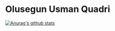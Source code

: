 # Olusegun Usman Quadri

[![Anurag's github stats](https://github-readme-stats.vercel.app/api?username=waletoyo1)](https://github.com/anuraghazra/github-readme-stats)

<!--
**waletoyo1/waletoyo1** is a ✨ _special_ ✨ repository because its `README.md` (this file) appears on your GitHub profile.

Here are some ideas to get you started:

- 🔭 I’m currently working on ...
- 🌱 I’m currently learning ...
- 👯 I’m looking to collaborate on ...
- 🤔 I’m looking for help with ...
- 💬 Ask me about ...
- 📫 How to reach me: ...
- 😄 Pronouns: ...
- ⚡ Fun fact: ...
-->
